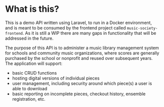 # What is this?

This is a demo API written using Laravel, to run in a Docker environment, and is meant to be consumed by
the frontend project called `music-society-frontend`. As it is still a WIP there are many gaps
in functionality that will be addressed in the future.

The purpose of this API is to administer a music library management system
for schools and community music organizations, where scores are generally purchased by
the school or nonprofit and reused over subsequent years. The application will support:
* basic CRUD functions
* hosting digital versions of individual pieces
* user management, including security around which piece(s) a user is able to download
* basic reporting on incomplete pieces, checkout history, ensemble registration, etc.

